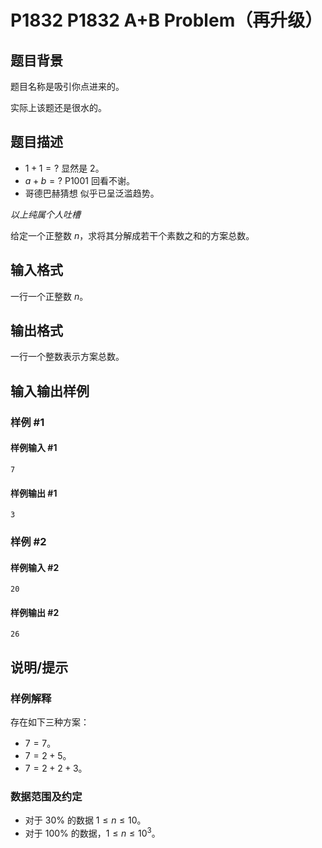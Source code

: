# P1832 P1832 A+B Problem（再升级）

## 题目背景

题目名称是吸引你点进来的。

实际上该题还是很水的。


## 题目描述

- $1+1=?$ 显然是 $2$。
- $a+b=?$ P1001 回看不谢。
- 哥德巴赫猜想 似乎已呈泛滥趋势。

_以上纯属个人吐槽_

给定一个正整数 $n$，求将其分解成若干个素数之和的方案总数。



## 输入格式

一行一个正整数 $n$。


## 输出格式

一行一个整数表示方案总数。

## 输入输出样例

### 样例 #1

#### 样例输入 #1

```
7
```

#### 样例输出 #1

```
3
```

### 样例 #2

#### 样例输入 #2

```
20
```

#### 样例输出 #2

```
26
```

## 说明/提示

### 样例解释

存在如下三种方案：

- $7=7$。
- $7=2+5$。
- $7=2+2+3$。

### 数据范围及约定

- 对于 $30\%$ 的数据 $1\le n\le 10$。
- 对于 $100\%$ 的数据，$1\le n\le 10^3$。


